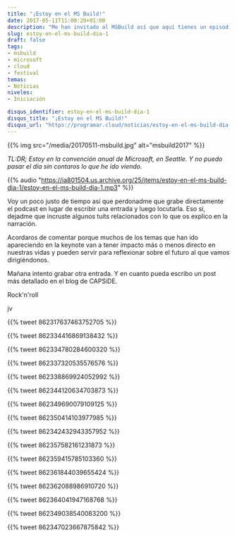 ```yaml
---
title: "¡Estoy en el MS Build!"
date: 2017-05-11T11:00:20+01:00
description: "Me han invitado al MSBuild así que aquí tienes un episodio especial sobre lo que he visto y sentido :)"
slug: estoy-en-el-ms-build-dia-1
draft: false
tags:
- msbuild
- microsoft
- cloud
- festival
temas:
- Noticias
niveles:
- Iniciación

disqus_identifier: estoy-en-el-ms-build-dia-1
disqus_title: "¡Estoy en el MS Build!"
disqus_url: "https://programar.cloud/noticias/estoy-en-el-ms-build-dia-1"
---
```


{{% img src="/media/20170511-msbuild.jpg" alt="msbuild2017" %}}

*TL:DR; Estoy en la convención anual de Microsoft, en Seattle. Y no puedo pasar el día sin contaros lo que he ido viendo.*

{{% audio "https://ia801504.us.archive.org/25/items/estoy-en-el-ms-build-dia-1/estoy-en-el-ms-build-dia-1.mp3" %}}

Voy un poco justo de tiempo así que perdonadme que grabe directamente el podcast en lugar de escribir una entrada y luego locutarla. Eso sí, dejadme que incruste algunos tuits relacionados con lo que os explico en la narración.<!--more-->

Acordaros de comentar porque muchos de los temas que han ido apareciendo en la keynote van a tener impacto más o menos directo en nuestras vidas y pueden servir para reflexionar sobre el futuro al que vamos dirigiéndonos.

Mañana intento grabar otra entrada. Y en cuanto pueda escribo un post más detallado en el blog de CAPSiDE.

Rock'n'roll

jv

{{% tweet 862317637463752705 %}}

{{% tweet 862334416869138432 %}}

{{% tweet 862334780284600320 %}}

{{% tweet 862337320535576576 %}}

{{% tweet 862338869924052992 %}}

{{% tweet 862344120634703873 %}}

{{% tweet 862349690079109125 %}}

{{% tweet 862350414103977985 %}}

{{% tweet 862342432943357952 %}}

{{% tweet 862357582161231873 %}}

{{% tweet 862359415785103360 %}}

{{% tweet 862361844039655424 %}}

{{% tweet 862362088986910720 %}}

{{% tweet 862364041947168768 %}}

{{% tweet 862349038540083200 %}}

{{% tweet 862347023667875842 %}}
